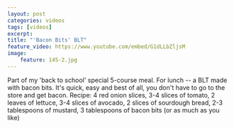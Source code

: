 ```yaml
---
layout: post
categories: videos
tags: [videos]
excerpt: 
title: "'Bacon Bits' BLT"
feature_video: https://www.youtube.com/embed/G1dLLbZljsM
image:
    feature: 145-2.jpg
---
```


Part of my 'back to school' special 5-course meal.  For lunch -- a BLT made with bacon bits.  It's quick, easy and best of all, you don't have to go to the store and get bacon. Recipe: 4 red onion slices, 3-4 slices of tomato, 2 leaves of lettuce, 3-4 slices of avocado, 2 slices of sourdough bread, 2-3 tablespoons of mustard, 3 tablespoons of bacon bits (or as much as you like)
